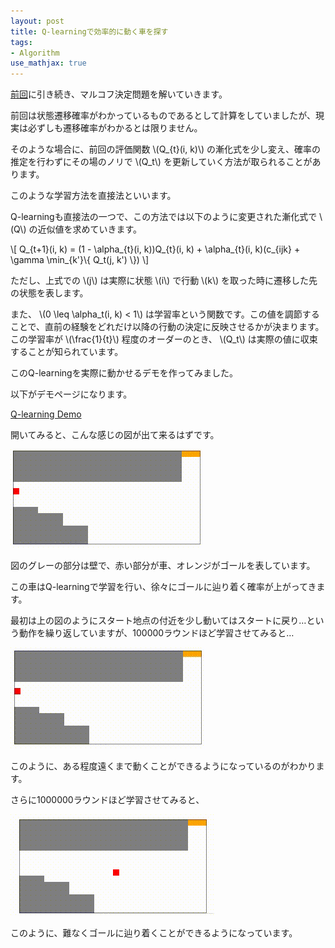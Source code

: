 ```yaml
---
layout: post
title: Q-learningで効率的に動く車を探す
tags:
- Algorithm
use_mathjax: true
---
```


[前回](/2017/07/18/01-markov-decision-process.html)に引き続き、マルコフ決定問題を解いていきます。

前回は状態遷移確率がわかっているものであるとして計算をしていましたが、現実は必ずしも遷移確率がわかるとは限りません。

そのような場合に、前回の評価関数 \\(Q_{t}(i, k)\\) の漸化式を少し変え、確率の推定を行わずにその場のノリで \\(Q_t\\) を更新していく方法が取られることがあります。

このような学習方法を直接法といいます。

Q-learningも直接法の一つで、この方法では以下のように変更された漸化式で \\(Q\\) の近似値を求めていきます。

\\[ Q_{t+1}(i, k) = (1 - \alpha_{t}(i, k))Q_{t}(i, k) + \alpha_{t}(i, k)(c_{ijk} + \gamma \min_{k'}\\{ Q_t(j, k') \\}) \\]

ただし、上式での \\(j\\) は実際に状態 \\(i\\) で行動 \\(k\\) を取った時に遷移した先の状態を表します。

また、 \\(0 \leq \alpha_t(i, k) < 1\\) は学習率という関数です。この値を調節することで、直前の経験をどれだけ以降の行動の決定に反映させるかが決まります。この学習率が \\(\frac{1}{t}\\) 程度のオーダーのとき、 \\(Q_t\\) は実際の値に収束することが知られています。

このQ-learningを実際に動かせるデモを作ってみました。

以下がデモページになります。

[Q-learning Demo](/ku/q-learning-demo/)

開いてみると、こんな感じの図が出て来るはずです。

![/img/post/2017-07-18-q-learning-init.gif](/img/post/2017-07-18-q-learning-init.gif)

図のグレーの部分は壁で、赤い部分が車、オレンジがゴールを表しています。

この車はQ-learningで学習を行い、徐々にゴールに辿り着く確率が上がってきます。

最初は上の図のようにスタート地点の付近を少し動いてはスタートに戻り…という動作を繰り返していますが、100000ラウンドほど学習させてみると…

![/img/post/2017-07-18-q-learning-100000.gif](/img/post/2017-07-18-q-learning-100000.gif)

このように、ある程度遠くまで動くことができるようになっているのがわかります。

さらに1000000ラウンドほど学習させてみると、

![/img/post/2017-07-18-q-learning-1000000.gif](/img/post/2017-07-18-q-learning-1000000.gif)

このように、難なくゴールに辿り着くことができるようになっています。

